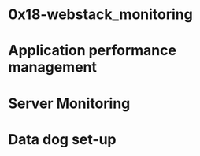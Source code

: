 # 0x18-webstack_monitoring
# Application performance management
# Server Monitoring
# Data dog set-up
